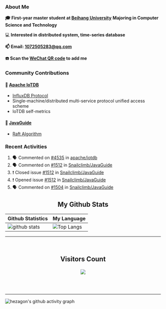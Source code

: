 ### About Me

**🎓 First-year master student at [Beihang University](https://www.buaa.edu.cn/)** **Majoring in Computer Science and Technology**

💻 **Interested in distributed system, time-series database**

**📫 Email: 1072505283@qq.com**

**☎️ Scan the [WeChat QR code](https://github.com/jun0315/jun0315/issues/1) to add me**

### Community Contributions

#### 🚀 [Apache IoTDB](https://github.com/apache/iotdb/pulls?q=+is%3Apr+author%3Ajun0315)

- [InfluxDB Protocol](https://iotdb.apache.org/zh/UserGuide/Master/API/InfluxDB-Protocol.html)
- Single-machine/distributed multi-service protocol unified access scheme
- IoTDB self-metrics

#### 🚀 [JavaGuide](https://github.com/Snailclimb/JavaGuide)

- [Raft Algorithm](https://javaguide.cn/distributed-system/theorem&algorithm&protocol/raft-algorithm/)

### Recent Activities
<!--START_SECTION:activity-->
1. 🗣 Commented on [#4535](https://github.com/apache/iotdb/issues/4535) in [apache/iotdb](https://github.com/apache/iotdb)
2. 🗣 Commented on [#1512](https://github.com/Snailclimb/JavaGuide/issues/1512) in [Snailclimb/JavaGuide](https://github.com/Snailclimb/JavaGuide)
3. ❗️ Closed issue [#1512](https://github.com/Snailclimb/JavaGuide/issues/1512) in [Snailclimb/JavaGuide](https://github.com/Snailclimb/JavaGuide)
4. ❗️ Opened issue [#1512](https://github.com/Snailclimb/JavaGuide/issues/1512) in [Snailclimb/JavaGuide](https://github.com/Snailclimb/JavaGuide)
5. 🗣 Commented on [#1504](https://github.com/Snailclimb/JavaGuide/issues/1504) in [Snailclimb/JavaGuide](https://github.com/Snailclimb/JavaGuide)
<!--END_SECTION:activity-->


<!-- START NEW SECTION -->
<p align="center">
 <h2 align="center">My Github Stats</h2>

| Github Statistics                                                                                           | My Language                                                                                                                 |
| ----------------------------------------------------------------------------------------------------------- | --------------------------------------------------------------------------------------------------------------------------- |
| ![github stats](https://github-readme-stats.vercel.app/api?username=jun0315&theme=dark&show_icons=true) | ![Top Langs](https://github-readme-stats.vercel.app/api/top-langs/?username=jun0315&hide=TeX&layout=compact&theme=dark) |

<hr>

<div align="center">
<br><h2 align="centre"><b>Visitors Count</b></p>  
<p align="center"><img align="center" src="https://profile-counter.glitch.me/{jun0315}/count.svg" /></p> 
<br></div>

<hr>

![hezagon's github activity graph](https://activity-graph.herokuapp.com/graph?username=jun0315&theme=react-dark)

